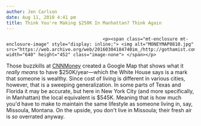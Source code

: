 ```yaml
---
author: Jen Carlson
date: Aug 11, 2010 4:41 pm
title: Think You're Making $250K In Manhattan? Think Again
---
```


	
										<p><span class="mt-enclosure mt-enclosure-image" style="display: inline;"> <img alt="MONEYMAP0810.jpg" src="https://web.archive.org/web/20160304184740im_/http://gothamist.com/attachments/arts_jen/MONEYMAP0810.jpg" width="640" height="452" class="image-none"> </span></p>

<p>Those buzzkills at <a href="https://web.archive.org/web/20160304184740/http://money.cnn.com/news/storysupplement/economy/cost_of_living/">CNNMoney</a> created a Google Map that shows what it <em>really means</em> to have $250K/year&#x2014;which the White House says is a mark that someone is wealthy. Since cost of living is different in various cities, however, that is a sweeping generalization. In some parts of Texas and Florida it may be accurate, but here in New York City (and more specifically, in Manhattan) the local equivalent is $545K. Meaning that is how much you&apos;d have to make to maintain the same lifestyle as someone living in, say, Missoula, Montana. On the upside, you don&apos;t live in Missoula; their fresh air is <em>so</em> overrated anyway.</p>					
										
									
				